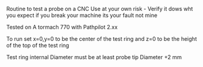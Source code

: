 Routine to test a probe on a CNC
Use at your own risk - Verify it dows wht you expect
if you break your machine its your fault not mine

Tested on A tormach 770 with Pathpilot 2.xx

To run set x=0,y=0 to be the center of the test ring
and z=0 to be the height of the top of the test ring

Test ring internal Diameter must be at least probe tip Diameter +2 mm
 